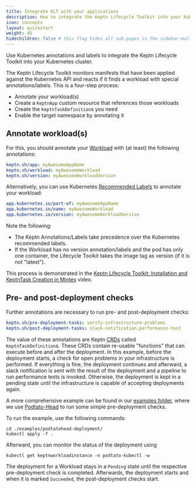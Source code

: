 ```yaml
---
title: Integrate KLT with your applications
description: How to integrate the Keptn Lifecycle Toolkit into your Kubernetes cluster
icon: concepts
layout: quickstart
weight: 45
hidechildren: false # this flag hides all sub-pages in the sidebar-multicard.html
---
```


Use Kubernetes annotations and labels
to integrate the Keptn Lifecycle Toolkit into your Kubernetes cluster.

The Keptn Lifecycle Toolkit monitors manifests
that have been applied against the Kubernetes API
and reacts if it finds a workload with special annotations/labels.
This is a four-step process:

* Annotate your workload(s)
* Create a `KeptnApp` custom resource that references those workloads
* Create the `KeptnTaskDefinition`s you need
* Enable the target namespace by annotating it

## Annotate workload(s)

For this, you should annotate your
[Workload](https://kubernetes.io/docs/concepts/workloads/)
with (at least) the following annotations:

```yaml
keptn.sh/app: myAwesomeAppName
keptn.sh/workload: myAwesomeWorkload
keptn.sh/version: myAwesomeWorkloadVersion
```

Alternatively, you can use Kubernetes
[Recommended Labels](https://kubernetes.io/docs/concepts/overview/working-with-objects/common-labels/)
to annotate your workload:

```yaml
app.kubernetes.io/part-of: myAwesomeAppName
app.kubernetes.io/name: myAwesomeWorkload
app.kubernetes.io/version: myAwesomeWorkloadVersion
```

Note the following:

* The Keptn Annotations/Labels take precedence
  over the Kubernetes recommended labels.
* If the Workload has no version annotation/labels
  and the pod has only one container,
  the Lifecycle Toolkit takes the image tag as version
  (if it is not "latest").

This process is demonstrated in the
[Keptn Lifecycle Toolkit: Installation and KeptnTask Creation in Mintes](https://www.youtube.com/watch?v=Hh01bBwZ_qM)
video.

## Pre- and post-deployment checks

Further annotations are necessary
to run pre- and post-deployment checks:

```yaml
keptn.sh/pre-deployment-tasks: verify-infrastructure-problems
keptn.sh/post-deployment-tasks: slack-notification,performance-test
```

The value of these annotations are
Keptn [CRDs](https://kubernetes.io/docs/concepts/extend-kubernetes/api-extension/custom-resources/)
called `KeptnTaskDefinition`s.
These CRDs contain re-usable "functions"
that can execute before and after the deployment.
In this example, before the deployment starts,
a check for open problems in your infrastructure is performed.
If everything is fine, the deployment continues and afterward,
a slack notification is sent with the result of the deployment
and a pipeline to run performance tests is invoked.
Otherwise, the deployment is kept in a pending state
until the infrastructure is capable of accepting deployments again.

A more comprehensive example can be found in our
[examples folder](./examples/sample-app/),
where we use [Podtato-Head](https://github.com/podtato-head/podtato-head)
to run some simple pre-deployment checks.

To run the example, use the following commands:

```shell
cd ./examples/podtatohead-deployment/
kubectl apply -f .
```

Afterward, you can monitor the status of the deployment using

```shell
kubectl get keptnworkloadinstance -n podtato-kubectl -w
```

The deployment for a Workload stays in a `Pending`
state until the respective pre-deployment check is completed.
Afterwards, the deployment starts and when it is marked  `Succeeded`,
the post-deployment checks start.
